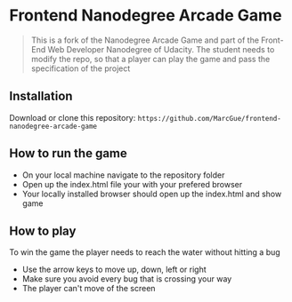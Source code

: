 # Frontend Nanodegree Arcade Game
> This is a fork of the Nanodegree Arcade Game and part of the Front-End Web Developer Nanodegree of Udacity.
> The student needs to modify the repo, so that a player can play the game and pass the specification of the project

## Installation
Download or clone this repository:
` https://github.com/MarcGue/frontend-nanodegree-arcade-game `

## How to run the game
- On your local machine navigate to the repository folder
- Open up the index.html file your with your prefered browser
- Your locally installed browser should open up the index.html and show game

## How to play
To win the game the player needs to reach the water without hitting a bug

- Use the arrow keys to move up, down, left or right
- Make sure you avoid every bug that is crossing your way
- The player can't move of the screen